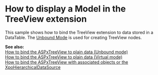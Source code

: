 # How to display a Model in the TreeView extension


<p>This sample shows how to bind the TreeView extension to data stored in a DataTable. The <a href="http://documentation.devexpress.com/#AspNet/CustomDocument8574"><u>Unbound Mode</u></a> is used for creating TreeView nodes.</p><p><strong>See also:</strong><br />
<a href="https://www.devexpress.com/Support/Center/p/E2873">How to bind the ASPxTreeView to plain data (Unbound mode)</a><br />
<a href="https://www.devexpress.com/Support/Center/p/E2872">How to bind the ASPxTreeView to plain data (Virtual mode)</a><br />
<a href="https://www.devexpress.com/Support/Center/p/E2875">How to bind the ASPxTreeView with associated objects or the XpoHierarchicalDataSource </a></p>

<br/>


